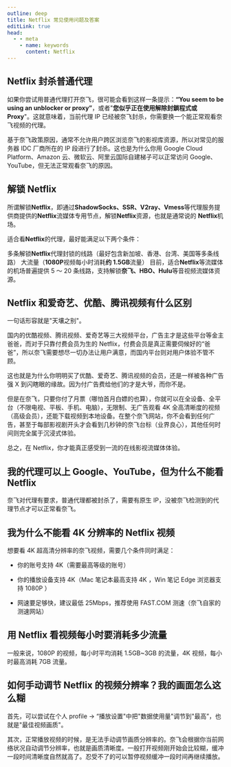 ```yaml
---
outline: deep
title: Netflix 常见使用问题及答案
editLink: true
head:
  - - meta
    - name: keywords
      content: Netflix
---
```


## Netflix 封杀普通代理

如果你尝试用普通代理打开奈飞，很可能会看到这样一条提示：**“You seem to be using an unblocker or proxy”**，或者"**您似乎正在使用解除封鎖程式或 Proxy**"。这就意味着，当前代理 IP 已经被奈飞封杀，你需要换一个能正常观看奈飞视频的代理。

基于奈飞政策原因，通常不允许用户跨区浏览奈飞的影视库资源，所以对常见的服务器 IDC 厂商所在的 IP 段进行了封杀。这也是为什么你用 Google Cloud Platform、Amazon 云、微软云、阿里云国际自建梯子可以正常访问 Google、YouTube，但无法正常观看奈飞的原因。

## 解锁 Netflix

所谓解锁**Netflix**，即通过**ShadowSocks、SSR、V2ray、Vmess**等代理服务提供商提供的**Netflix**流媒体专用节点，解锁**Netflix**资源，也就是通常说的 **Netflix**机场。

适合看**Netflix**的代理，最好能满足以下两个条件：

多条解锁**Netflix**代理封锁的线路（最好包含新加坡、香港、台湾、美国等多条线路）
大流量（**1080P**视频每小时消耗**约 1.5GB**流量）
目前，适合**Netflix**等流媒体的机场普遍提供 5 ～ 20 条线路，支持解锁**奈飞、HBO、Hulu**等音视频流媒体资源。

## Netflix 和爱奇艺、优酷、腾讯视频有什么区别

一句话形容就是"天壤之别"。

国内的优酷视频、腾讯视频、爱奇艺等三大视频平台，广告主才是这些平台等金主爸爸，而对于只靠付费会员为生的 Netflix，付费会员是真正需要伺候好的“爸爸”，所以奈飞需要想尽一切办法让用户满意，而国内平台则对用户体验不管不顾。

这也就是为什么你明明买了优酷、爱奇艺、腾讯视频的会员，还是一样被各种广告强 X 到闪瞎眼的缘故。因为付广告费给他们的才是大爷，而你不是。

但是在奈飞，只要你付了月票（哪怕首月白嫖的也算），你就可以在全设备、全平台（不限电视、平板、手机、电脑），无限制、无广告观看 4K 全高清晰度的视频（高级会员），还能下载视频到本地设备。在整个奈飞网站，你不会看到任何广告，甚至于每部影视剧开头才会看到几秒钟的奈飞台标（业界良心），其他任何时间则完全属于沉浸式体验。

总之，在 Netflix，你才能真正感受到一流的在线影视流媒体体验。

## 我的代理可以上 Google、YouTube，但为什么不能看 Netflix

奈飞对代理有要求，普通代理都被封杀了，需要有原生 IP，没被奈飞检测到的代理节点才可以正常看奈飞。

## 我为什么不能看 4K 分辨率的 Netflix 视频

想要看 4K 超高清分辨率的奈飞视频，需要几个条件同时满足：

- 你的账号支持 4K（需要最高等级的账号）

- 你的播放设备支持 4K（Mac 笔记本最高支持 4K ，Win 笔记 Edge 浏览器支持 1080P ）

- 网速要足够快，建议最低 25Mbps，推荐使用 FAST.COM 测速（奈飞自家的测速网站）

## 用 Netflix 看视频每小时要消耗多少流量

一般来说，1080P 的视频，每小时平均消耗 1.5GB~3GB 的流量，4K 视频，每小时最高消耗 7GB 流量。

## 如何手动调节 Netflix 的视频分辨率？我的画面怎么这么糊

首先，可以尝试在个人 profile -> “播放设置"中把"数据使用量"调节到"最高”，也就是"最佳视频画质"。

其次，正常播放视频的时候，是无法手动调节画质分辨率的。奈飞会根据你当前网络状况自动调节分辨率，也就是画质清晰度。一般打开视频刚开始会比较糊，缓冲一段时间清晰度自然就高了。忍受不了的可以暂停视频缓冲一段时间再继续播放。
